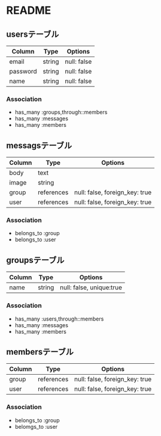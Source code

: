 # README

## usersテーブル

|Column|Type|Options|
|------|----|-------|
|email|string|null: false|
|password|string|null: false|
|name|string|null: false|
### Association
- has_many :groups,through::members
- has_many :messages
- has_many :members

## messagsテーブル
Column|Type|Options|
|------|----|-------|
|body|text|
|image|string|
|group|references|null: false, foreign_key: true|
|user|references|null: false, foreign_key: true|
### Association
- belongs_to :group
- belongs_to :user

## groupsテーブル
Column|Type|Options|
|------|----|-------|
|name|string|null: false, unique:true|

### Association
- has_many :users,through::members
- has_many :messages
- has_many :members

## membersテーブル
Column|Type|Options|
|------|----|-------|
|group|references|null: false, foreign_key: true|
|user|references|null: false, foreign_key: true|
### Association
- belongs_to :group
- belomgs_to :user

